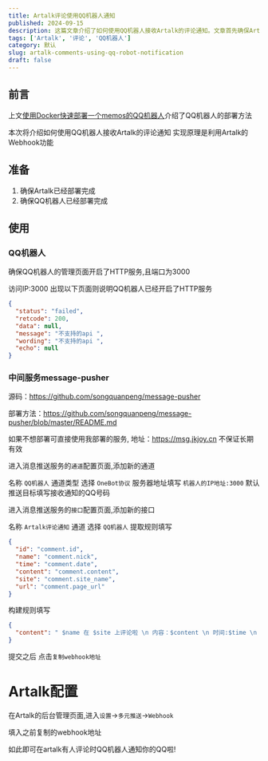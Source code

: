 ```yaml
---
title: Artalk评论使用QQ机器人通知
published: 2024-09-15
description: 这篇文章介绍了如何使用QQ机器人接收Artalk的评论通知。文章首先确保Artalk和QQ机器人都已部署完成，然后通过配置QQ机器人的HTTP服务和中间服务MESSAGE-PUSHER来实现消息推送。接着，文章详细说明了如何在MESSAGE-PUSHER中配置通道和接口，并将生成的Webhook地址填入Artalk的Webhook设置中，从而实现Artalk评论时QQ机器人的通知功能。
tags: ['Artalk', '评论', 'QQ机器人']
category: 默认
slug: artalk-comments-using-qq-robot-notification
draft: false
---
```

## 前言

上文[使用Docker快速部署一个memos的QQ机器人](/2024/e3f20929.html)介绍了QQ机器人的部署方法

本次将介绍如何使用QQ机器人接收Artalk的评论通知
实现原理是利用Artalk的Webhook功能

## 准备

1. 确保Artalk已经部署完成
2. 确保QQ机器人已经部署完成

## 使用

### QQ机器人

确保QQ机器人的管理页面开启了HTTP服务,且端口为3000



访问IP:3000 出现以下页面则说明QQ机器人已经开启了HTTP服务
```json
{
  "status": "failed",
  "retcode": 200,
  "data": null,
  "message": "不支持的api ",
  "wording": "不支持的api ",
  "echo": null
}
```
### 中间服务message-pusher

源码：https://github.com/songquanpeng/message-pusher

部署方法：https://github.com/songquanpeng/message-pusher/blob/master/README.md

如果不想部署可直接使用我部署的服务, 地址：https://msg.jkjoy.cn 不保证长期有效

进入消息推送服务的`通道`配置页面,添加新的通道

名称 `QQ机器人`
通道类型 选择 `OneBot协议`
服务器地址填写 `机器人的IP地址:3000`
默认推送目标填写接收通知的QQ号码

 

进入消息推送服务的`接口`配置页面,添加新的接口

名称 `Artalk评论通知`
通道 选择 `QQ机器人`
提取规则填写 
```json
{
  "id": "comment.id",
  "name": "comment.nick",
  "time": "comment.date",
  "content": "comment.content",
  "site": "comment.site_name",
  "url": "comment.page_url"
}
```

构建规则填写

```json
{
  "content": " $name 在 $site 上评论啦 \n 内容：$content \n 时间:$time \n 链接:$url?atk_comment=$id"
}
```
提交之后 点击`复制webhook地址`

# Artalk配置

在Artalk的后台管理页面,进入`设置`->`多元推送`->`Webhook`

填入之前复制的webhook地址

如此即可在artalk有人评论时QQ机器人通知你的QQ啦!

 
